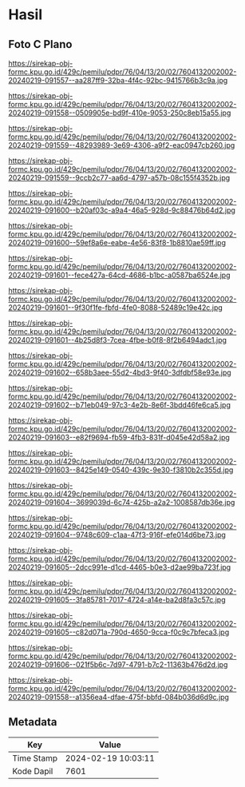 # Hasil

## Foto C Plano

https://sirekap-obj-formc.kpu.go.id/429c/pemilu/pdpr/76/04/13/20/02/7604132002002-20240219-091557--aa287ff9-32ba-4f4c-92bc-9415766b3c9a.jpg

https://sirekap-obj-formc.kpu.go.id/429c/pemilu/pdpr/76/04/13/20/02/7604132002002-20240219-091558--0509905e-bd9f-410e-9053-250c8eb15a55.jpg

https://sirekap-obj-formc.kpu.go.id/429c/pemilu/pdpr/76/04/13/20/02/7604132002002-20240219-091559--48293989-3e69-4306-a9f2-eac0947cb260.jpg

https://sirekap-obj-formc.kpu.go.id/429c/pemilu/pdpr/76/04/13/20/02/7604132002002-20240219-091559--9ccb2c77-aa6d-4797-a57b-08c155f4352b.jpg

https://sirekap-obj-formc.kpu.go.id/429c/pemilu/pdpr/76/04/13/20/02/7604132002002-20240219-091600--b20af03c-a9a4-46a5-928d-9c88476b64d2.jpg

https://sirekap-obj-formc.kpu.go.id/429c/pemilu/pdpr/76/04/13/20/02/7604132002002-20240219-091600--59ef8a6e-eabe-4e56-83f8-1b8810ae59ff.jpg

https://sirekap-obj-formc.kpu.go.id/429c/pemilu/pdpr/76/04/13/20/02/7604132002002-20240219-091601--fece427a-64cd-4686-b1bc-a0587ba6524e.jpg

https://sirekap-obj-formc.kpu.go.id/429c/pemilu/pdpr/76/04/13/20/02/7604132002002-20240219-091601--9f30f1fe-fbfd-4fe0-8088-52489c19e42c.jpg

https://sirekap-obj-formc.kpu.go.id/429c/pemilu/pdpr/76/04/13/20/02/7604132002002-20240219-091601--4b25d8f3-7cea-4fbe-b0f8-8f2b6494adc1.jpg

https://sirekap-obj-formc.kpu.go.id/429c/pemilu/pdpr/76/04/13/20/02/7604132002002-20240219-091602--658b3aee-55d2-4bd3-9f40-3dfdbf58e93e.jpg

https://sirekap-obj-formc.kpu.go.id/429c/pemilu/pdpr/76/04/13/20/02/7604132002002-20240219-091602--b71eb049-97c3-4e2b-8e6f-3bdd46fe6ca5.jpg

https://sirekap-obj-formc.kpu.go.id/429c/pemilu/pdpr/76/04/13/20/02/7604132002002-20240219-091603--e82f9694-fb59-4fb3-831f-d045e42d58a2.jpg

https://sirekap-obj-formc.kpu.go.id/429c/pemilu/pdpr/76/04/13/20/02/7604132002002-20240219-091603--8425e149-0540-439c-9e30-f3810b2c355d.jpg

https://sirekap-obj-formc.kpu.go.id/429c/pemilu/pdpr/76/04/13/20/02/7604132002002-20240219-091604--3699039d-6c74-425b-a2a2-1008587db36e.jpg

https://sirekap-obj-formc.kpu.go.id/429c/pemilu/pdpr/76/04/13/20/02/7604132002002-20240219-091604--9748c609-c1aa-47f3-916f-efe014d6be73.jpg

https://sirekap-obj-formc.kpu.go.id/429c/pemilu/pdpr/76/04/13/20/02/7604132002002-20240219-091605--2dcc991e-d1cd-4465-b0e3-d2ae99ba723f.jpg

https://sirekap-obj-formc.kpu.go.id/429c/pemilu/pdpr/76/04/13/20/02/7604132002002-20240219-091605--3fa85781-7017-4724-a14e-ba2d8fa3c57c.jpg

https://sirekap-obj-formc.kpu.go.id/429c/pemilu/pdpr/76/04/13/20/02/7604132002002-20240219-091605--c82d071a-790d-4650-9cca-f0c9c7bfeca3.jpg

https://sirekap-obj-formc.kpu.go.id/429c/pemilu/pdpr/76/04/13/20/02/7604132002002-20240219-091606--021f5b6c-7d97-4791-b7c2-11363b476d2d.jpg

https://sirekap-obj-formc.kpu.go.id/429c/pemilu/pdpr/76/04/13/20/02/7604132002002-20240219-091558--a1356ea4-dfae-475f-bbfd-084b036d6d9c.jpg


## Metadata

| Key        | Value               |
| ---------- | ------------------- |
| Time Stamp | 2024-02-19 10:03:11 |
| Kode Dapil | 7601                |



